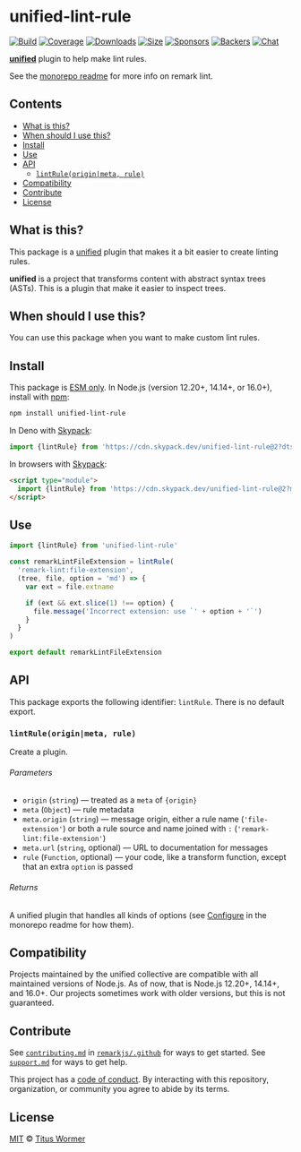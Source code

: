 # unified-lint-rule

[![Build][build-badge]][build]
[![Coverage][coverage-badge]][coverage]
[![Downloads][downloads-badge]][downloads]
[![Size][size-badge]][size]
[![Sponsors][sponsors-badge]][collective]
[![Backers][backers-badge]][collective]
[![Chat][chat-badge]][chat]

**[unified][]** plugin to help make lint rules.

See the [monorepo readme][mono] for more info on remark lint.

## Contents

*   [What is this?](#what-is-this)
*   [When should I use this?](#when-should-i-use-this)
*   [Install](#install)
*   [Use](#use)
*   [API](#api)
    *   [`lintRule(origin|meta, rule)`](#lintruleoriginmeta-rule)
*   [Compatibility](#compatibility)
*   [Contribute](#contribute)
*   [License](#license)

## What is this?

This package is a [unified][] plugin that makes it a bit easier to create
linting rules.

**unified** is a project that transforms content with abstract syntax trees
(ASTs).
This is a plugin that make it easier to inspect trees.

## When should I use this?

You can use this package when you want to make custom lint rules.

## Install

This package is [ESM only][esm].
In Node.js (version 12.20+, 14.14+, or 16.0+), install with [npm][]:

```sh
npm install unified-lint-rule
```

In Deno with [Skypack][]:

```js
import {lintRule} from 'https://cdn.skypack.dev/unified-lint-rule@2?dts'
```

In browsers with [Skypack][]:

```html
<script type="module">
  import {lintRule} from 'https://cdn.skypack.dev/unified-lint-rule@2?min'
</script>
```

## Use

```js
import {lintRule} from 'unified-lint-rule'

const remarkLintFileExtension = lintRule(
  'remark-lint:file-extension',
  (tree, file, option = 'md') => {
    var ext = file.extname

    if (ext && ext.slice(1) !== option) {
      file.message('Incorrect extension: use `' + option + '`')
    }
  }
)

export default remarkLintFileExtension
```

## API

This package exports the following identifier: `lintRule`.
There is no default export.

### `lintRule(origin|meta, rule)`

Create a plugin.

###### Parameters

*   `origin` (`string`)
    — treated as a `meta` of `{origin}`
*   `meta` (`Object`)
    — rule metadata
*   `meta.origin` (`string`)
    — message origin, either a rule name (`'file-extension'`) or both
    a rule source and name joined with `:` (`'remark-lint:file-extension'`)
*   `meta.url` (`string`, optional)
    — URL to documentation for messages
*   `rule` (`Function`, optional)
    — your code, like a transform function, except that an extra `option` is
    passed

###### Returns

A unified plugin that handles all kinds of options (see [Configure][configure]
in the monorepo readme for how them).

## Compatibility

Projects maintained by the unified collective are compatible with all maintained
versions of Node.js.
As of now, that is Node.js 12.20+, 14.14+, and 16.0+.
Our projects sometimes work with older versions, but this is not guaranteed.

## Contribute

See [`contributing.md`][contributing] in [`remarkjs/.github`][health] for ways
to get started.
See [`support.md`][support] for ways to get help.

This project has a [code of conduct][coc].
By interacting with this repository, organization, or community you agree to
abide by its terms.

## License

[MIT][license] © [Titus Wormer][author]

[build-badge]: https://github.com/remarkjs/remark-lint/workflows/main/badge.svg

[build]: https://github.com/remarkjs/remark-lint/actions

[coverage-badge]: https://img.shields.io/codecov/c/github/remarkjs/remark-lint.svg

[coverage]: https://codecov.io/github/remarkjs/remark-lint

[downloads-badge]: https://img.shields.io/npm/dm/unified-lint-rule.svg

[downloads]: https://www.npmjs.com/package/unified-lint-rule

[size-badge]: https://img.shields.io/bundlephobia/minzip/unified-lint-rule.svg

[size]: https://bundlephobia.com/result?p=unified-lint-rule

[sponsors-badge]: https://opencollective.com/unified/sponsors/badge.svg

[backers-badge]: https://opencollective.com/unified/backers/badge.svg

[collective]: https://opencollective.com/unified

[chat-badge]: https://img.shields.io/badge/chat-discussions-success.svg

[chat]: https://github.com/remarkjs/remark/discussions

[esm]: https://gist.github.com/sindresorhus/a39789f98801d908bbc7ff3ecc99d99c

[skypack]: https://www.skypack.dev

[npm]: https://docs.npmjs.com/cli/install

[health]: https://github.com/remarkjs/.github

[contributing]: https://github.com/remarkjs/.github/blob/main/contributing.md

[support]: https://github.com/remarkjs/.github/blob/main/support.md

[coc]: https://github.com/remarkjs/.github/blob/main/code-of-conduct.md

[license]: https://github.com/remarkjs/remark-lint/blob/main/license

[author]: https://wooorm.com

[unified]: https://github.com/unifiedjs/unified

[mono]: https://github.com/remarkjs/remark-lint

[configure]: https://github.com/remarkjs/remark-lint#configure
